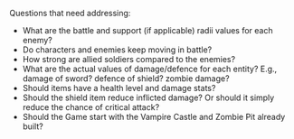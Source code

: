 Questions that need addressing:
- What are the battle and support (if applicable) radii values for each enemy?
- Do characters and enemies keep moving in battle?
- How strong are allied soldiers compared to the enemies?
- What are the actual values of damage/defence for each entity? E.g., damage of sword? defence of shield? zombie damage?
- Should items have a health level and damage stats?
- Should the shield item reduce inflicted damage? Or should it simply reduce the chance of critical attack?
- Should the Game start with the Vampire Castle and Zombie Pit already built?